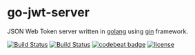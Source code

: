 # go-jwt-server

JSON Web Token server written in [golang](https://golang.org/) using [gin](https://gin-gonic.github.io/gin/) framework.

[![Build Status](https://travis-ci.org/appleboy/gin-jwt-server.svg?branch=master)](https://travis-ci.org/appleboy/gin-jwt-server) [![Build Status](https://drone.io/github.com/appleboy/gin-jwt-server/status.png)](https://drone.io/github.com/appleboy/gin-jwt-server/latest) [![codebeat badge](https://codebeat.co/badges/c4f28ca5-bcc6-464c-afe3-67696294e18f)](https://codebeat.co/projects/github-com-appleboy-gin-jwt-server) [![license](http://img.shields.io/badge/license-MIT-red.svg?style=flat)](https://raw.githubusercontent.com/appleboy/gin-jwt-server/master/LICENSE)
